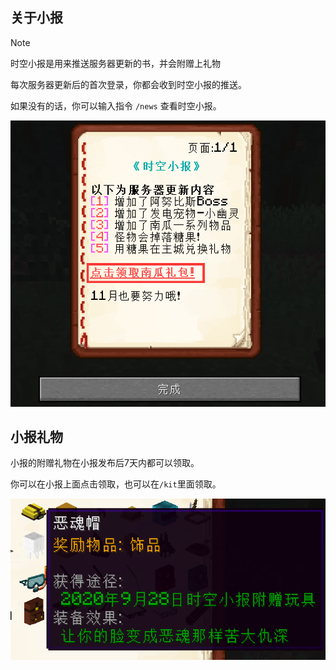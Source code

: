 ## 关于小报

> [!note]
> 时空小报是用来推送服务器更新的书，并会附赠上礼物

每次服务器更新后的首次登录，你都会收到时空小报的推送。

如果没有的话，你可以输入指令 `/news` 查看时空小报。

![时空小报](pics/news.png)

## 小报礼物

小报的附赠礼物在小报发布后7天内都可以领取。

你可以在小报上面点击领取，也可以在`/kit`里面领取。

![时空小报纪念礼品](pics/gift.png)